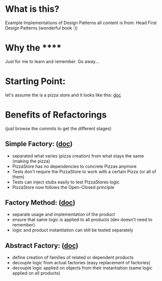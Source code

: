 # What is this?
Example Implementations of Design Patterns
all content is from: Head First Design Patterns (wonderful book :))

# Why the ****
Just for me to learn and remember. Go away... 

# Starting Point:
let's assume the is a pizza store and it looks like this: [doc](./documentation/FirstImplementation.md)

# Benefits of Refactorings
(just browse the commits to get the different stages)

## Simple Factory: ([doc](./documentation/SimpleFactory.md))
- separated what varies (pizza creation) from what stays the same (making the pizza)
- PizzaStore has no dependencies to concrete Pizzas anymore
- Tests don't require the PizzaStore to work with a certain Pizza (or all of them)
- Tests can inject stubs easily to test PizzaStores logic
- PizzaStore now follows the Open-Closed principle

## Factory Method: ([doc](./documentation/FactoryMethod.md))
- separate usage and implementation of the product
- ensure that same logic is applied to all products (dev doesn't need to remember)
- logic and product instantiation can still be tested separately


## Abstract Factory: ([doc](./documentation/AbstractFactory.md))
- define creation of families of related or dependent products
- decouple logic from actual factories (easy replacement of factories)
- decouple logic applied on objects from their instantiation (same logic applied on all products)
